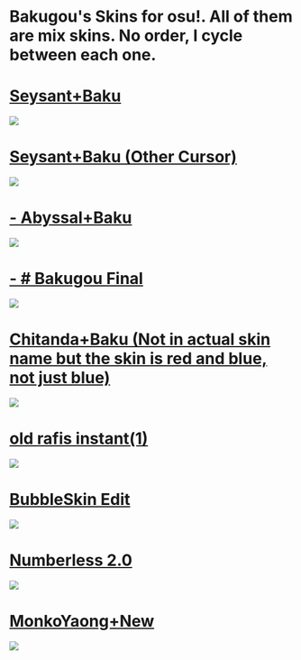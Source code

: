 # Bakugou's Skins for osu!. All of them are mix skins. No order, I cycle between each one.

# [Seysant+Baku](https://mega.nz/#!hJEFGAzI!WGjtiDALCJTCqUJ_SfrSCWylri1mNGTGSSUA-Tm4Tqc)
![](https://osu.ppy.sh/ss/13228475)

# [Seysant+Baku (Other Cursor)](https://mega.nz/#!sYdhWQRa!9i05qYBhVwjrIhRouEIntDOtxCJ6mdNNc1Os6gPX4Rk)
![](https://osu.ppy.sh/ss/13228486)

# [- Abyssal+Baku](https://mega.nz/#!1QNzBCha!Qa1Lf4IG_Pv2M5FtfFxFINWyYkqVHcENQFbZNLQuQek)
![](https://osu.ppy.sh/ss/13228498)

# [- # Bakugou Final](https://mega.nz/#!dcFxQYYL!OaCnemW-8w3u5s7T2CYDjA0Gn5xfGx--p5ozkWXQmg0)
![](https://osu.ppy.sh/ss/13228517)

# [Chitanda+Baku (Not in actual skin name but the skin is red and blue, not just blue)](https://mega.nz/#!EdVFBYyC!utdLMI86RsgNkNob2vMvQYoMXJeUzL4QnCqUL5omKFU)
![](https://osu.ppy.sh/ss/13228538)

# [old rafis instant(1)](https://mega.nz/#!1AcBnCyD!265CuzGv1pNz6h9oKmjfduf2nLgX84RuxTGOHJzz7xk)
![](https://osu.ppy.sh/ss/13228542)

# [BubbleSkin Edit](https://mega.nz/#!4cN1gaiL!GKW-hyPdUKo4WpqrJa4s2jQHGUlysPvE09CHpKLrOUs)
![](https://osu.ppy.sh/ss/13228547)

# [Numberless 2.0](https://mega.nz/#!ZIcV0AbZ!UArBZvgxgGUZJ8AurDF16C-jlbQilfEFAmli5sQbtoE)
![](https://osu.ppy.sh/ss/13228559)

# [MonkoYaong+New](https://mega.nz/#!oQdDzKAR!249SpvQbQqTsUFiqQmmw1L6hsukUOjMMeABw9gExPF8)
![](https://osu.ppy.sh/ss/13232668)

